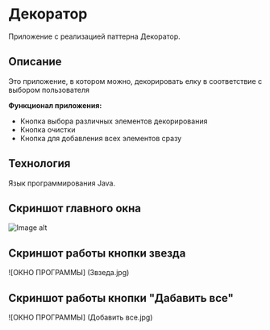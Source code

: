 # Декоратор


Приложение с реализацией паттерна Декоратор.

**Описание**
---
Это приложение, в котором можно, декорировать елку в соответствие с выбором пользователя

**Функционал приложения:**

- Кнопка выбора различных элементов декорирования
- Кнопка очистки 
- Кнопка для добавления всех элементов сразу


**Технология**
---
Язык программирования Java.

Скриншот главного окна 
---
![Image alt](https://github.com/nikivikim/REP-3/task8/Звзеда.jpg)

Скриншот работы кнопки звезда
---
![ОКНО ПРОГРАММЫ] (Звзеда.jpg)

Скриншот работы кнопки "Дабавить все"
---
![ОКНО ПРОГРАММЫ] (Добавить все.jpg)

